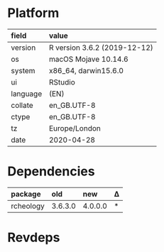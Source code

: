 # Platform

|field    |value                        |
|:--------|:----------------------------|
|version  |R version 3.6.2 (2019-12-12) |
|os       |macOS Mojave 10.14.6         |
|system   |x86_64, darwin15.6.0         |
|ui       |RStudio                      |
|language |(EN)                         |
|collate  |en_GB.UTF-8                  |
|ctype    |en_GB.UTF-8                  |
|tz       |Europe/London                |
|date     |2020-04-28                   |

# Dependencies

|package   |old     |new     |Δ  |
|:---------|:-------|:-------|:--|
|rcheology |3.6.3.0 |4.0.0.0 |*  |

# Revdeps

